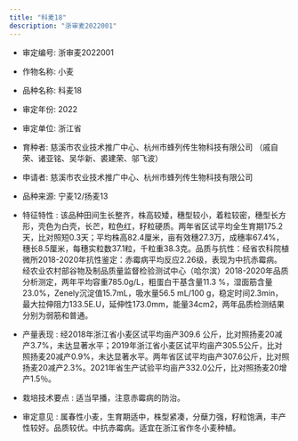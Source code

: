 ```yaml
---
title: "科麦18"
description: "浙审麦2022001"
---
```

* 审定编号:  浙审麦2022001

*  作物名称:  小麦

*  品种名称:  科麦18

*  审定年份:  2022

*  审定单位:  浙江省

* 育种者:  慈溪市农业技术推广中心、杭州市蜂列传生物科技有限公司 （戚自荣、诸亚铭、吴华新、裘建荣、邬飞波）

*  申请者:  慈溪市农业技术推广中心、杭州市蜂列传生物科技有限公司

*  品种来源:  宁麦12/扬麦13 

*  特征特性 : 
该品种田间生长整齐，株高较矮，穗型较小，着粒较密，穗型长方形，壳色为白壳，长芒，粒色红，籽粒硬质。两年省区试平均全生育期175.2天，比对照短0.3天；平均株高82.4厘米，亩有效穗27.3万，成穗率67.4%，穗长8.5厘米，每穗实粒数37.1粒，千粒重38.3克。品质与抗性：经省农科院植微所2018-2020年抗性鉴定：赤霉病平均反应2.26级，表现为中抗赤霉病。经农业农村部谷物及制品质量监督检验测试中心（哈尔滨）2018-2020年品质分析测定，两年平均容重785.0g/L，粗蛋白干基含量11.3 %，湿面筋含量23.0%，Zenely沉淀值15.7mL，吸水量56.5 mL/100 g，稳定时间2.3min，最大拉伸阻力133.5E.U，延伸性173.0mm，能量34cm2，两年品质检测结果分别为弱筋和普通。
 
*  产量表现 : 
经2018年浙江省小麦区试平均亩产309.6 公斤，比对照扬麦20减产3.7%，未达显著水平；2019年浙江省小麦区试平均亩产305.5公斤，比对照扬麦20减产0.9%，未达显著水平。两年省区试平均亩产307.6公斤，比对照扬麦20减产2.3%。2021年省生产试验平均亩产332.0公斤，比对照扬麦20增产1.5％。

*  栽培技术要点 : 
适当早播，注意赤霉病的防治。

*  审定意见 : 
属春性小麦，生育期适中，株型紧凑，分蘖力强，籽粒饱满，丰产性较好。品质较优。中抗赤霉病。适宜在浙江省作冬小麦种植。
